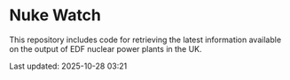 # Nuke Watch

This repository includes code for retrieving the latest information available on the output of EDF nuclear power plants in the UK.

Last updated: 2025-10-28 03:21